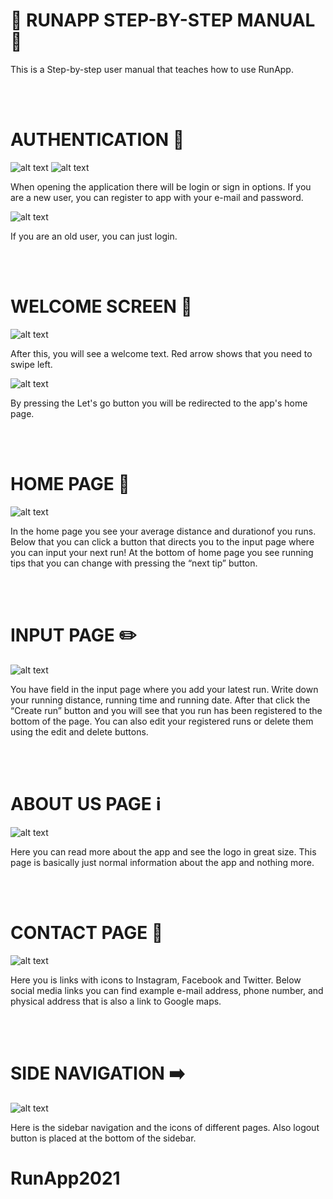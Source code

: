
# 📜 RUNAPP STEP-BY-STEP MANUAL 📜

This is a Step-by-step user manual that teaches how to use RunApp.

<br>
<br>
   
# AUTHENTICATION 🔐

![alt text](Kuva1.png) ![alt text](Kuva2.png)

When opening the application there will be login or sign in options.
If you are a new user, you can register to app with your e-mail and password.

![alt text](Kuva3.png)

If you are an old user, you can just login.

<br>
<br>

# WELCOME SCREEN 🤗

![alt text](Kuva4.png)

After this, you will see a welcome text.
Red arrow shows that you need to swipe left.

![alt text](Kuva5.png)

By pressing the Let's go button you will be redirected to the app's home page.

<br>
<br>

# HOME PAGE 🏡

![alt text](Kuva6.png)

In the home page you see your average distance and durationof you runs.
Below that you can click a button that directs you to the input page where you can input your next run!
At the bottom of home page you see running tips that you can change with pressing the “next tip” button.

<br>
<br>

# INPUT PAGE ✏️

![alt text](Kuva8.png)

You have field in the input page where you add your latest run.
Write down your running distance, running time and running date.
After that click the “Create run” button and you will see that you run has been registered to the bottom of the page.
You can also edit your registered runs or delete them using the edit and delete buttons.

<br>
<br>

# ABOUT US PAGE ℹ️

![alt text](Kuva9.png)

Here you can read more about the app and see the logo in great size.
This page is basically just normal information about the app and nothing more.

<br>
<br>

# CONTACT PAGE 📧

![alt text](Kuva10.png)

Here you is links with icons to Instagram, Facebook and Twitter.
Below social media links you can find example e-mail address, phone number, and physical address that is also a link to Google maps.

<br>
<br>

# SIDE NAVIGATION ➡️

![alt text](Kuva11.png)

Here is the sidebar navigation and the icons of different pages.
Also logout button is placed at the bottom of the sidebar.





# RunApp2021

